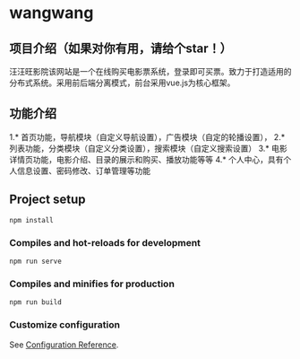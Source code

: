 wangwang
=====

项目介绍（如果对你有用，请给个star！）
------
汪汪旺影院该网站是一个在线购买电影票系统，登录即可买票。致力于打造适用的分布式系统。采用前后端分离模式，前台采用vue.js为核心框架。

功能介绍
---
1.* 首页功能，导航模块（自定义导航设置），广告模块（自定的轮播设置），
2.* 列表功能，分类模块（自定义分类设置），搜索模块（自定义搜索设置）
3.* 电影详情页功能，电影介绍、目录的展示和购买、播放功能等等
4.* 个人中心，具有个人信息设置、密码修改、订单管理等功能


## Project setup
```
npm install
```

### Compiles and hot-reloads for development
```
npm run serve
```

### Compiles and minifies for production
```
npm run build
```

### Customize configuration
See [Configuration Reference](https://cli.vuejs.org/config/).
